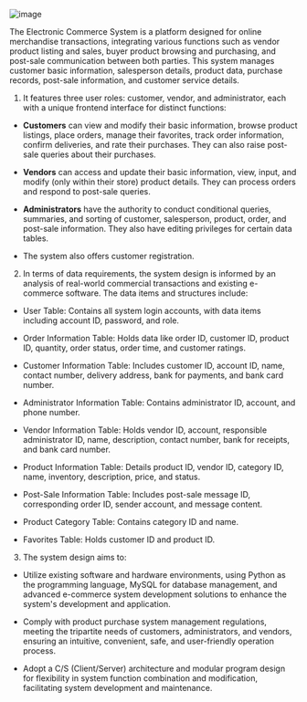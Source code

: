 ![image](https://github.com/user-attachments/assets/79066c50-a329-4743-a650-91556919d6f3)

The Electronic Commerce System is a platform designed for online merchandise transactions, integrating various functions such as vendor product listing and sales, buyer product browsing and purchasing, and post-sale communication between both parties. This system manages customer basic information, salesperson details, product data, purchase records, post-sale information, and customer service details. 

1. It features three user roles: customer, vendor, and administrator, each with a unique frontend interface for distinct functions:

- **Customers** can view and modify their basic information, browse product listings, place orders, manage their favorites, track order information, confirm deliveries, and rate their purchases. They can also raise post-sale queries about their purchases.

- **Vendors** can access and update their basic information, view, input, and modify (only within their store) product details. They can process orders and respond to post-sale queries.

- **Administrators** have the authority to conduct conditional queries, summaries, and sorting of customer, salesperson, product, order, and post-sale information. They also have editing privileges for certain data tables.

- The system also offers customer registration.

2. In terms of data requirements, the system design is informed by an analysis of real-world commercial transactions and existing e-commerce software. The data items and structures include:

- User Table: Contains all system login accounts, with data items including account ID, password, and role.

- Order Information Table: Holds data like order ID, customer ID, product ID, quantity, order status, order time, and customer ratings.

- Customer Information Table: Includes customer ID, account ID, name, contact number, delivery address, bank for payments, and bank card number.

- Administrator Information Table: Contains administrator ID, account, and phone number.

- Vendor Information Table: Holds vendor ID, account, responsible administrator ID, name, description, contact number, bank for receipts, and bank card number.

- Product Information Table: Details product ID, vendor ID, category ID, name, inventory, description, price, and status.

- Post-Sale Information Table: Includes post-sale message ID, corresponding order ID, sender account, and message content.

- Product Category Table: Contains category ID and name.

- Favorites Table: Holds customer ID and product ID.

3. The system design aims to:

- Utilize existing software and hardware environments, using Python as the programming language, MySQL for database management, and advanced e-commerce system development solutions to enhance the system's development and application.

- Comply with product purchase system management regulations, meeting the tripartite needs of customers, administrators, and vendors, ensuring an intuitive, convenient, safe, and user-friendly operation process.

- Adopt a C/S (Client/Server) architecture and modular program design for flexibility in system function combination and modification, facilitating system development and maintenance.
